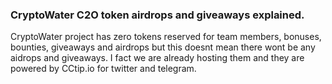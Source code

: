 ### CryptoWater C2O token airdrops and giveaways explained.

CryptoWater project has zero tokens reserved for team members, bonuses, bounties, giveaways and airdrops but this doesnt mean there wont be any aidrops and giveaways.
I fact we are already hosting them and they are powered by CCtip.io for twitter and telegram.
